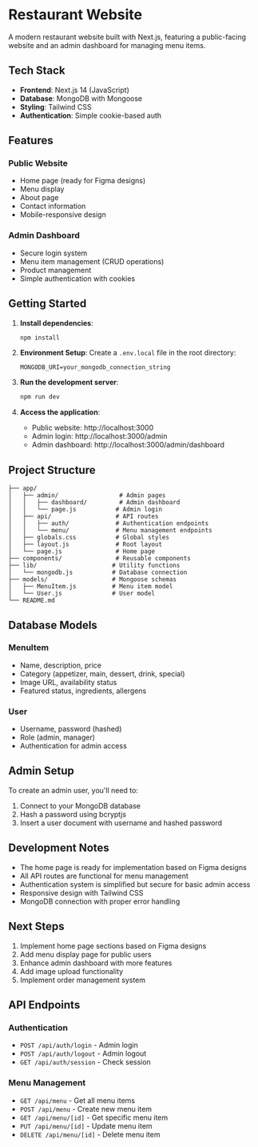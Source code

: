# Restaurant Website

A modern restaurant website built with Next.js, featuring a public-facing website and an admin dashboard for managing menu items.

## Tech Stack

- **Frontend**: Next.js 14 (JavaScript)
- **Database**: MongoDB with Mongoose
- **Styling**: Tailwind CSS
- **Authentication**: Simple cookie-based auth

## Features

### Public Website
- Home page (ready for Figma designs)
- Menu display
- About page
- Contact information
- Mobile-responsive design

### Admin Dashboard
- Secure login system
- Menu item management (CRUD operations)
- Product management
- Simple authentication with cookies

## Getting Started

1. **Install dependencies**:
   ```bash
   npm install
   ```

2. **Environment Setup**:
   Create a `.env.local` file in the root directory:
   ```env
   MONGODB_URI=your_mongodb_connection_string
   ```

3. **Run the development server**:
   ```bash
   npm run dev
   ```

4. **Access the application**:
   - Public website: http://localhost:3000
   - Admin login: http://localhost:3000/admin
   - Admin dashboard: http://localhost:3000/admin/dashboard

## Project Structure

```
├── app/
│   ├── admin/                 # Admin pages
│   │   ├── dashboard/         # Admin dashboard
│   │   └── page.js           # Admin login
│   ├── api/                  # API routes
│   │   ├── auth/             # Authentication endpoints
│   │   └── menu/             # Menu management endpoints
│   ├── globals.css           # Global styles
│   ├── layout.js             # Root layout
│   └── page.js               # Home page
├── components/               # Reusable components
├── lib/                     # Utility functions
│   └── mongodb.js           # Database connection
├── models/                  # Mongoose schemas
│   ├── MenuItem.js          # Menu item model
│   └── User.js              # User model
└── README.md
```

## Database Models

### MenuItem
- Name, description, price
- Category (appetizer, main, dessert, drink, special)
- Image URL, availability status
- Featured status, ingredients, allergens

### User
- Username, password (hashed)
- Role (admin, manager)
- Authentication for admin access

## Admin Setup

To create an admin user, you'll need to:
1. Connect to your MongoDB database
2. Hash a password using bcryptjs
3. Insert a user document with username and hashed password

## Development Notes

- The home page is ready for implementation based on Figma designs
- All API routes are functional for menu management
- Authentication system is simplified but secure for basic admin access
- Responsive design with Tailwind CSS
- MongoDB connection with proper error handling

## Next Steps

1. Implement home page sections based on Figma designs
2. Add menu display page for public users
3. Enhance admin dashboard with more features
4. Add image upload functionality
5. Implement order management system

## API Endpoints

### Authentication
- `POST /api/auth/login` - Admin login
- `POST /api/auth/logout` - Admin logout
- `GET /api/auth/session` - Check session

### Menu Management
- `GET /api/menu` - Get all menu items
- `POST /api/menu` - Create new menu item
- `GET /api/menu/[id]` - Get specific menu item
- `PUT /api/menu/[id]` - Update menu item
- `DELETE /api/menu/[id]` - Delete menu item